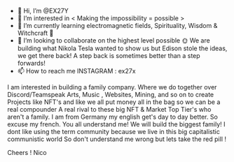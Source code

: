 - 👋 Hi, I’m @EX27Y
- 👀 I’m interested in < Making the impossibility  = possible > 
- 🌱 I’m currently learning electromagnetic fields, Spirituality, Wisdom & Witchcraft 🧙
- 💞️ I’m looking to collaborate on the highest level possible 🌞 We are building 
what Nikola Tesla wanted to show us but Edison stole the ideas, we get there back!
A step back is sometimes better than a step forwards!
- 📫 How to reach me INSTAGRAM : ex27x

<!---
EX27Y/EX27Y is a ✨ special ✨ repository because its `README.md` (this file) appears on your GitHub profile.
You can click the Preview link to take a look at your changes.
--->
I am interested in building a family company. Where we do together over Discord/Teamspeak Arts, Music , Websites,
Mining, and so on to create Projects like NFT's and like we  all put money all in the bag so we can be a real compounder
 A real rival to these big NFT & Market Top Tier's who aren't a family.
I am from Germany my english get's day to day better. So excuse my french.
You all understand me! We will build the biggest family! I dont like using the term community because we live in this big capitalistic communistic  world
So don't understand me wrong but lets take the red pill !

Cheers !
Nico
